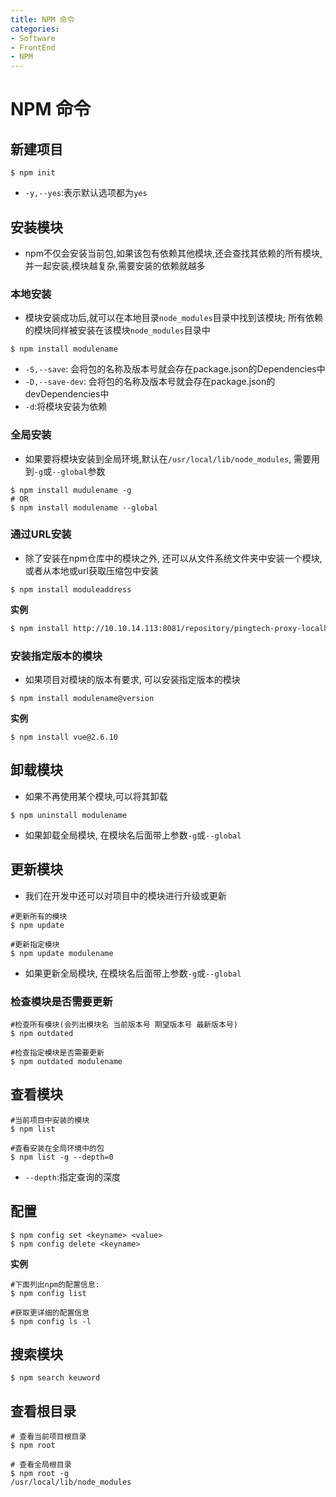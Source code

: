 ```yaml
---
title: NPM 命令
categories:
- Software
- FrontEnd
- NPM
---
```

# NPM 命令

## 新建项目

```shell
$ npm init
```

- `-y,--yes`:表示默认选项都为`yes`

## 安装模块

- npm不仅会安装当前包,如果该包有依赖其他模块,还会查找其依赖的所有模块,并一起安装,模块越复杂,需要安装的依赖就越多

### 本地安装

- 模块安装成功后,就可以在本地目录`node_modules`目录中找到该模块; 所有依赖的模块同样被安装在该模块`node_modules`目录中

```shell
$ npm install modulename
```

- `-S,--save`: 会将包的名称及版本号就会存在package.json的Dependencies中
- `-D,--save-dev`: 会将包的名称及版本号就会存在package.json的devDependencies中
- `-d`:将模块安装为依赖

### 全局安装

- 如果要将模块安装到全局环境,默认在`/usr/local/lib/node_modules`, 需要用到`-g`或`--global`参数

```shell
$ npm install mudulename -g
# OR
$ npm install modulename --global
```

### 通过URL安装

- 除了安装在npm仓库中的模块之外, 还可以从文件系统文件夹中安装一个模块,或者从本地或url获取压缩包中安装

```shell
$ npm install moduleaddress
```

**实例**

```bash
$ npm install http://10.10.14.113:8081/repository/pingtech-proxy-localhost/node-sass/-/node-sass-4.14.1.tgz
```

### 安装指定版本的模块

- 如果项目对模块的版本有要求, 可以安装指定版本的模块

```shell
$ npm install modulename@version
```

**实例**

```
$ npm install vue@2.6.10
```

## 卸载模块

- 如果不再使用某个模块,可以将其卸载

```shell
$ npm uninstall modulename
```

- 如果卸载全局模块, 在模块名后面带上参数`-g`或`--global`

## 更新模块

- 我们在开发中还可以对项目中的模块进行升级或更新

```shell
#更新所有的模块
$ npm update

#更新指定模块
$ npm update modulename
```

- 如果更新全局模块, 在模块名后面带上参数`-g`或`--global`

### 检查模块是否需要更新

```shell
#检查所有模块(会列出模块名 当前版本号 期望版本号 最新版本号)
$ npm outdated

#检查指定模块是否需要更新
$ npm outdated modulename
```

## 查看模块

```shell
#当前项目中安装的模块
$ npm list

#查看安装在全局环境中的包
$ npm list -g --depth=0
```

- `--depth`:指定查询的深度

## 配置

```shell
$ npm config set <keyname> <value>
$ npm config delete <keyname>
```

**实例**

```shell
#下面列出npm的配置信息:
$ npm config list

#获取更详细的配置信息
$ npm config ls -l
```

## 搜索模块

```shell
$ npm search keuword
```

## 查看根目录

```shell
# 查看当前项目根目录
$ npm root

# 查看全局根目录
$ npm root -g
/usr/local/lib/node_modules
```

